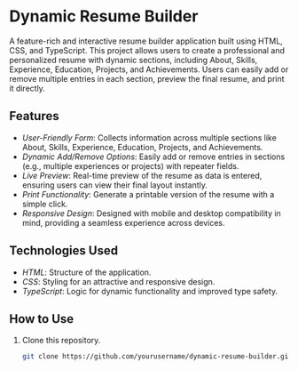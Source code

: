 # Dynamic Resume Builder

A feature-rich and interactive resume builder application built using HTML, CSS, and TypeScript. This project allows users to create a professional and personalized resume with dynamic sections, including About, Skills, Experience, Education, Projects, and Achievements. Users can easily add or remove multiple entries in each section, preview the final resume, and print it directly.

## Features

- *User-Friendly Form*: Collects information across multiple sections like About, Skills, Experience, Education, Projects, and Achievements.
- *Dynamic Add/Remove Options*: Easily add or remove entries in sections (e.g., multiple experiences or projects) with repeater fields.
- *Live Preview*: Real-time preview of the resume as data is entered, ensuring users can view their final layout instantly.
- *Print Functionality*: Generate a printable version of the resume with a simple click.
- *Responsive Design*: Designed with mobile and desktop compatibility in mind, providing a seamless experience across devices.

## Technologies Used

- *HTML*: Structure of the application.
- *CSS*: Styling for an attractive and responsive design.
- *TypeScript*: Logic for dynamic functionality and improved type safety.

## How to Use

1. Clone this repository.
   ```bash
   git clone https://github.com/yourusername/dynamic-resume-builder.git